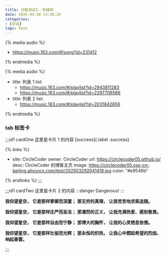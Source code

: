 ```yaml
---
title: 功能测试2--多媒体
date: 2025-03-30 13:26:20
categories:
- [杂谈]
tags: hexo
---
```


{% media audio %}

- https://music.163.com/#/song?id=231412

{% endmedia %}



{% media audio %}

- title: 列表 1
  list:
    - https://music.163.com/#/playlist?id=2943811283
    - https://music.163.com/#/playlist?id=2297706586
- title: 列表 2
  list:
    - https://music.163.com/#/playlist?id=2031842656

{% endmedia %}



### tab 标签卡

;;;id1 cardOne
这里是卡片 1 的内容
[success]{.label .success}

{% links %}

- site: CircleCoder
  owner: CircleCoder
  url: https://circlecoder05.github.io/
  desc: CircleCoder 的博客主页
  image: https://circlecoder05.oss-cn-beijing.aliyuncs.com/test/202503292041419.jpg
  color: "#e9546b"

{% endlinks %}
;;;

;;;id1 cardTwo
这里是卡片 2 的内容
:::danger
Dangerous!
:::

**我仰望星空，**
**它是那样寥廓而深邃；**
**那无穷的真理，**
**让我苦苦地求索追随。**

**我仰望星空，**
**它是那样庄严而圣洁；**
**那凛然的正义，**
**让我充满热爱、感到敬畏。**

**我仰望星空，**
**它是那样自由而宁静；**
**那博大的胸怀，**
**让我的心灵栖息依偎。**

**我仰望星空，**
**它是那样壮丽而光辉；**
**那永恒的炽热，**
**让我心中燃起希望的烈焰、响起春雷。**

;;;



